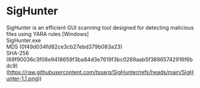 # SigHunter
SigHunter is an efficient GUI scanning tool designed for detecting malicious files using YARA rules [Windows]
<br />SigHunter.exe
<br />MD5 (0f49d034fd82ce3cb27ebd379b083a23)
<br />SHA-256 (69f90036c3f08e9418659f3ba84d3e7619f3bc0269aab5f38965742916f6bdc9)
<br />
(https://raw.githubusercontent.com/tssarq/SigHunter/refs/heads/main/SigHunter-1.1.png))


